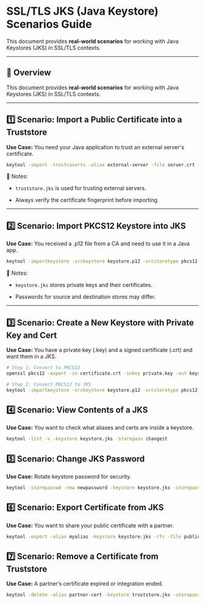 
# SSL/TLS JKS (Java Keystore) Scenarios Guide

This document provides **real-world scenarios** for working with Java Keystores (JKS) in SSL/TLS contexts.

---
## 📌 Overview
This document provides **real-world scenarios** for working with Java Keystores (JKS) in SSL/TLS contexts.

---

## 1️⃣ Scenario: Import a Public Certificate into a Truststore
**Use Case:** You need your Java application to trust an external server's certificate.

```bash
keytool -import -trustcacerts -alias external-server -file server.crt -keystore truststore.jks -storepass changeit
```
📝 Notes:

- `truststore.jks` is used for trusting external servers.

- Always verify the certificate fingerprint before importing.
  
---
## 2️⃣ Scenario: Import PKCS12 Keystore into JKS
**Use Case:** You received a .p12 file from a CA and need to use it in a Java app.

```bash
keytool -importkeystore -srckeystore keystore.p12 -srcstoretype pkcs12 -destkeystore keystore.jks -deststoretype jks
```
📝 Notes:

- `keystore.jks` stores private keys and their certificates.

- Passwords for source and destination stores may differ.
  
---
## 3️⃣ Scenario: Create a New Keystore with Private Key and Cert
**Use Case:** You have a private key (.key) and a signed certificate (.crt) and want them in a JKS.

```bash
# Step 1: Convert to PKCS12
openssl pkcs12 -export -in certificate.crt -inkey private.key -out keystore.p12 -name myalias

# Step 2: Convert PKCS12 to JKS
keytool -importkeystore -srckeystore keystore.p12 -srcstoretype pkcs12 -destkeystore keystore.jks -deststoretype jks
```
## 4️⃣ Scenario: View Contents of a JKS
**Use Case:** You want to check what aliases and certs are inside a keystore.

```bash
keytool -list -v -keystore keystore.jks -storepass changeit
```
## 5️⃣ Scenario: Change JKS Password
**Use Case:** Rotate keystore password for security.

```bash
keytool -storepasswd -new newpassword -keystore keystore.jks -storepass oldpassword
```
## 6️⃣ Scenario: Export Certificate from JKS
**Use Case:** You want to share your public certificate with a partner.

```bash
keytool -export -alias myalias -keystore keystore.jks -rfc -file public_cert.crt -storepass changeit
```
## 7️⃣ Scenario: Remove a Certificate from Truststore
**Use Case:** A partner’s certificate expired or integration ended.

```bash
keytool -delete -alias partner-cert -keystore truststore.jks -storepass changeit
```














